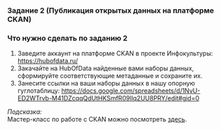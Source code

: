 ### Задание 2 (Публикация открытых данных на платформе CKAN)

### Что нужно сделать по заданию 2

1. Заведите аккаунт на платформе CKAN в проекте Инфокультуры: https://hubofdata.ru/
2. Закачайте на HubOfData найденные вами наборы данных, сформируйте соответствующие метаданные и сохраните их.   
3. Занесите ссылки на ваши наборы данных в нашу опорную гуглотаблицу: https://docs.google.com/spreadsheets/d/1NvU-ED2WTrvb-M41DZcqqQdUtHKSmfR09Ilq2UU8PRY/edit#gid=0         

*Подсказка:*       
Мастер-класс по работе с CKAN можно посмотреть [здесь](https://youtu.be/U5aZHW1frxw?list=PLfSN69RCPDM9pqByd9AXpfNaKTqkk260y).
